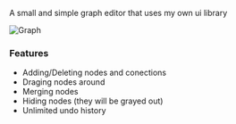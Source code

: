 A small and simple graph editor that uses my own ui library

![Graph](https://github.com/Ein-Baum/GraphEditor/assets/107147312/79cd0d64-ceef-4623-bacc-184ab3641983)

### Features
- Adding/Deleting nodes and conections
- Draging nodes around
- Merging nodes
- Hiding nodes (they will be grayed out)
- Unlimited undo history
